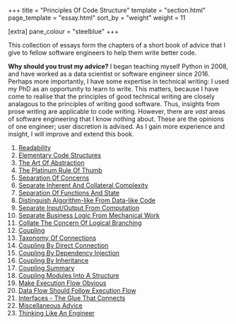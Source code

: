 +++
title = "Principles Of Code Structure"
template = "section.html"
page_template = "essay.html"
sort_by = "weight"
weight = 11

[extra]
pane_colour = "steelblue"
+++

This collection of essays form the chapters of a short book of advice that I give to fellow software engineers to help them write better code.

**Why should you trust my advice?**  I began teaching myself Python in 2008, and have worked as a data scientist or software engineer since 2016.  Perhaps more importantly, I have some expertise in technical writing: I used my PhD as an opportunity to learn to write.  This matters, because I have come to realise that the principles of good technical writing are closely analagous to the principles of writing good software.  Thus, insights from prose writing are applicable to code writing.  However, there are _vast_ areas of software engineering that I know nothing about.  These are the opinions of one engineer; user discretion is advised.  As I gain more experience and insight, I will improve and extend this book.

1. [Readability](@/software_engineering/principles_of_code_structure/readability.md)
2. [Elementary Code Structures](@/software_engineering/principles_of_code_structure/elementary_code_structures.md)
3. [The Art Of Abstraction](@/software_engineering/principles_of_code_structure/art_of_abstraction.md)
4. [The Platinum Rule Of Thumb](@/software_engineering/principles_of_code_structure/platinum_rule_of_thumb.md)
5. [Separation Of Concerns](@/software_engineering/principles_of_code_structure/separation_of_concerns.md)
6. [Separate Inherent And Collateral Complexity](@/software_engineering/principles_of_code_structure/separate_inherent_and_collateral_complexity.md)
7. [Separation Of Functions And State](@/software_engineering/principles_of_code_structure/separation_of_functions_and_state.md)
8. [Distinguish Algorithm-like From Data-like Code](@/software_engineering/principles_of_code_structure/distinguish_algorithmlike_from_datalike_code.md)
9. [Separate Input/Output From Computation](@/software_engineering/principles_of_code_structure/separate_input_output_from_computation.md)
10. [Separate Business Logic From Mechanical Work](@/software_engineering/principles_of_code_structure/separate_business_logic_from_mechanical_work.md)
11. [Collate The Concern Of Logical Branching](@/software_engineering/principles_of_code_structure/collate_the_concern_of_logical_branching.md)
12. [Coupling](@/software_engineering/principles_of_code_structure/coupling.md)
13. [Taxonomy Of Connections](@/software_engineering/principles_of_code_structure/taxonomy_of_connections.md)
14. [Coupling By Direct Connection](@/software_engineering/principles_of_code_structure/coupling_by_direct_connection.md)
15. [Coupling By Dependency Injection](@/software_engineering/principles_of_code_structure/coupling_by_dependency_injection.md)
16. [Coupling By Inheritance](@/software_engineering/principles_of_code_structure/coupling_by_inheritance.md)
17. [Coupling Summary](@/software_engineering/principles_of_code_structure/coupling_summary.md)
18. [Coupling Modules Into A Structure](@/software_engineering/principles_of_code_structure/coupling_modules_into_a_structure.md)
19. [Make Execution Flow Obvious](@/software_engineering/principles_of_code_structure/make_execution_flow_obvious.md)
20. [Data Flow Should Follow Execution Flow](@/software_engineering/principles_of_code_structure/data_flow_should_follow_execution_flow.md)
21. [Interfaces - The Glue That Connects](@/software_engineering/principles_of_code_structure/interfaces.md)
22. [Miscellaneous Advice](@/software_engineering/principles_of_code_structure/miscellaneous_advice.md)
23. [Thinking Like An Engineer](@/software_engineering/principles_of_code_structure/thinking_like_an_engineer.md)
